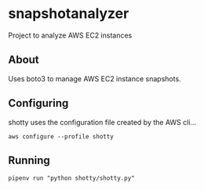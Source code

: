 # snapshotanalyzer

Project to analyze AWS EC2 instances

## About

Uses boto3 to manage AWS EC2 instance snapshots.

## Configuring

shotty uses the configuration file created by the AWS cli...

`aws configure --profile shotty`

## Running

`pipenv run "python shotty/shotty.py"`
